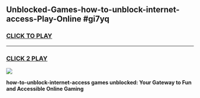 
## Unblocked-Games-how-to-unblock-internet-access-Play-Online #gi7yq
<h3>
<a href="https://news.freeplayer.one?title=how-to-unblock-internet-access&ref=3">CLICK TO PLAY</a></h3>
<hr>

<h3>
<a href="https://news.freeplayer.one?title=how-to-unblock-internet-access&ref=3">CLICK 2 PLAY</a>
  
</h3>

<a href="https://news.freeplayer.one?title=how-to-unblock-internet-access&ref=3"><img src="https://clearcache.store/games.png"></a>


**how-to-unblock-internet-access games unblocked: Your Gateway to Fun and Accessible Online Gaming**
